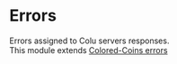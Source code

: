 # Errors
Errors assigned to Colu servers responses.<br>
This module extends [Colored-Coins errors](https://github.com/Colored-Coins/Errors/)


